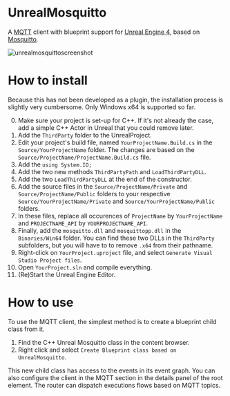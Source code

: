 # UnrealMosquitto

A [MQTT](http://mqtt.org) client with blueprint support for [Unreal Engine 4](http://unrealengine.com), based on [Mosquitto](http://mosquitto.org/).

![unrealmosquittoscreenshot](https://user-images.githubusercontent.com/45740/35557501-fd70a518-05ad-11e8-92bc-3dcf32978e2b.png)

# How to install

Because this has not been developed as a plugin, the installation process is slightly very cumbersome. Only Windows x64 is supported so far.

 0. Make sure your project is set-up for C++. If it's not already the case, add a simple C++ Actor in Unreal that you could remove later.
 1. Add the `ThirdParty` folder to the UnrealProject.
 2. Edit your project's build file, named `YourProjectName.Build.cs` in the `Source/YourProjectName` folder. The changes are based on the `Source/ProjectName/ProjectName.Build.cs` file.
  1. Add the `using System.IO;`
  2. Add the two new methods `ThirdPartyPath` and `LoadThirdPartyDLL`.
  3. Add the two `LoadThirdPartyDLL` at the end of the constructor.
 3. Add the source files in the `Source/ProjectName/Private` and `Source/ProjectName/Public` folders to your respective `Source/YourProjectName/Private` and `Source/YourProjectName/Public` folders.
 4. In these files, replace all occurences of `ProjectName` by `YourProjectName` and `PROJECTNAME_API` by `YOURPROJECTNAME_API`.
 5. Finally, add the `mosquitto.dll` and `mosquittopp.dll` in the `Binaries/Win64` folder. You can find these two DLLs in the `ThirdParty` subfolders, but you will have to to remove `.x64` from their pathname.
 6. Right-click on `YourProject.uproject` file,  and select `Generate Visual Studio Project files`.
 7. Open `YourProject.sln` and compile everything.
 8. (Re)Start the Unreal Engine Editor.
 
# How to use

To use the MQTT client, the simplest method is to create a blueprint child class from it.

 1. Find the C++ Unreal Mosquitto class in the content browser.
 2. Right click and select `Create Blueprint class based on UnrealMosquitto`.
 
 This new child class has access to the events in its event graph. You can also configure the client in the MQTT section in the details panel of the root element. The router can dispatch executions flows based on MQTT topics.
 
 
